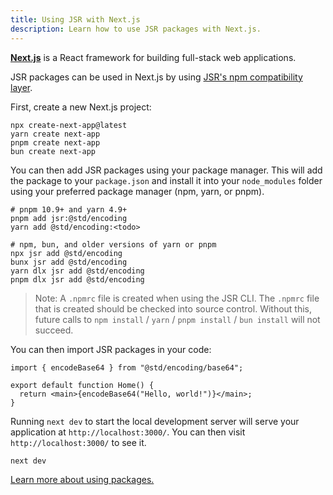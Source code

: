 ```yaml
---
title: Using JSR with Next.js
description: Learn how to use JSR packages with Next.js.
---
```


[**Next.js**](https://nextjs.org/) is a React framework for building full-stack
web applications.

JSR packages can be used in Next.js by using
[JSR's npm compatibility layer](/docs/npm-compatibility).

First, create a new Next.js project:

```shell
npx create-next-app@latest
yarn create next-app
pnpm create next-app
bun create next-app
```

You can then add JSR packages using your package manager. This will add the
package to your `package.json` and install it into your `node_modules` folder
using your preferred package manager (npm, yarn, or pnpm).

```shell
# pnpm 10.9+ and yarn 4.9+
pnpm add jsr:@std/encoding
yarn add @std/encoding:<todo>

# npm, bun, and older versions of yarn or pnpm
npx jsr add @std/encoding
bunx jsr add @std/encoding
yarn dlx jsr add @std/encoding
pnpm dlx jsr add @std/encoding
```

> Note: A `.npmrc` file is created when using the JSR CLI. The `.npmrc` file
> that is created should be checked into source control. Without this, future
> calls to `npm install` / `yarn` / `pnpm install` / `bun install` will not
> succeed.

You can then import JSR packages in your code:

```tsx
import { encodeBase64 } from "@std/encoding/base64";

export default function Home() {
  return <main>{encodeBase64("Hello, world!")}</main>;
}
```

Running `next dev` to start the local development server will serve your
application at `http://localhost:3000/`. You can then visit
`http://localhost:3000/` to see it.

```shell
next dev
```

[Learn more about using packages.](/docs/using-packages)
